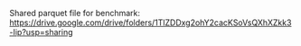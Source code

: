 Shared parquet file for benchmark: https://drive.google.com/drive/folders/1TlZDDxg2ohY2cacKSoVsQXhXZkk3-Iip?usp=sharing